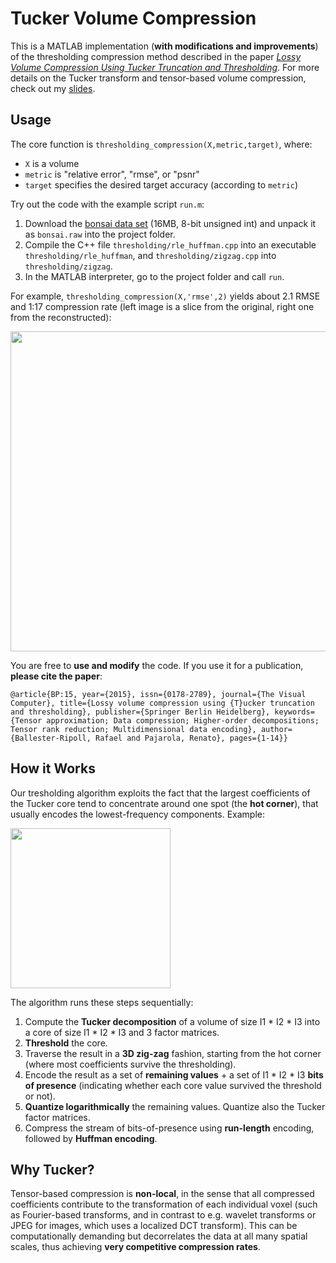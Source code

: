 # Tucker Volume Compression

This is a MATLAB implementation (**with modifications and improvements**) of the thresholding compression method described in the paper [*Lossy Volume Compression Using Tucker Truncation and Thresholding*](http://www.ifi.uzh.ch/en/vmml/publications/lossycompression.html). For more details on the Tucker transform and tensor-based volume compression, check out my [slides](http://www.ifi.uzh.ch/dam/jcr:00000000-73a0-83b8-ffff-ffffd48b8a42/tensorapproximation.pdf).

## Usage

The core function is ```thresholding_compression(X,metric,target)```, where:

- ```X``` is a volume 
- ```metric``` is "relative error", "rmse", or "psnr"
- ```target``` specifies the desired target accuracy (according to ```metric```)

Try out the code with the example script ```run.m```:

1. Download the [bonsai data set](http://www.tc18.org/code_data_set/3D_greyscale/bonsai.raw.gz) (16MB, 8-bit unsigned int) and unpack it as ```bonsai.raw``` into the project folder.
2. Compile the C++ file ```thresholding/rle_huffman.cpp``` into an executable ```thresholding/rle_huffman```, and ```thresholding/zigzag.cpp``` into ```thresholding/zigzag```.
3. In the MATLAB interpreter, go to the project folder and call ```run```.

For example, ```thresholding_compression(X,'rmse',2)``` yields about 2.1 RMSE and 1:17 compression rate (left image is a slice from the original, right one from the reconstructed): 

<img src="https://github.com/rballester/tucker_compression/blob/master/images/original_vs_reconstructed.jpg" width="512">

You are free to **use and modify** the code. If you use it for a publication, **please cite the paper**:

```@article{BP:15, year={2015}, issn={0178-2789}, journal={The Visual Computer}, title={Lossy volume compression using {T}ucker truncation and thresholding}, publisher={Springer Berlin Heidelberg}, keywords={Tensor approximation; Data compression; Higher-order decompositions; Tensor rank reduction; Multidimensional data encoding}, author={Ballester-Ripoll, Rafael and Pajarola, Renato}, pages={1-14}}```

## How it Works

Our tresholding algorithm exploits the fact that the largest coefficients of the Tucker core tend to concentrate around one spot (the **hot corner**), that usually encodes the lowest-frequency components. Example:

<img src="https://github.com/rballester/tucker_compression/blob/master/images/hot_corner.jpg" width="256">

The algorithm runs these steps sequentially:

1. Compute the **Tucker decomposition** of a volume of size I1 * I2 * I3 into a core of size I1 * I2 * I3 and 3 factor matrices.
2. **Threshold** the core.
3. Traverse the result in a **3D zig-zag** fashion, starting from the hot corner (where most coefficients survive the thresholding).
4. Encode the result as a set of **remaining values** + a set of I1 * I2 * I3 **bits of presence** (indicating whether each core value survived the threshold or not).
5. **Quantize logarithmically** the remaining values. Quantize also the Tucker factor matrices.
6. Compress the stream of bits-of-presence using **run-length** encoding, followed by **Huffman encoding**.

## Why Tucker?

Tensor-based compression is **non-local**, in the sense that all compressed coefficients contribute to the transformation of each individual voxel (such as Fourier-based transforms, and in contrast to e.g. wavelet transforms or JPEG for images, which uses a localized DCT transform). This can be computationally demanding but decorrelates the data at all many spatial scales, thus achieving **very competitive compression rates**.